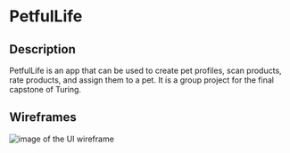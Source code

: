 # PetfulLife

## Description

  PetfulLife is an app that can be used to create pet profiles, scan products, rate products, and assign them to a pet. It is a group project for the final capstone of Turing.
  
 ## Wireframes
 ![image of the UI wireframe](./src/images/WireFrame.png)
 
